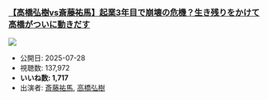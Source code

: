 ### [【高橋弘樹vs斎藤祐馬】起業3年目で崩壊の危機？生き残りをかけて高橋がついに動きだす](https://www.youtube.com/watch?v=L8aOfMiWyvE)
[![](https://img.youtube.com/vi/L8aOfMiWyvE/sddefault.jpg)](https://www.youtube.com/watch?v=L8aOfMiWyvE)
-   公開日: 2025-07-28
-   視聴数: 137,972
-   **いいね数: 1,717**
-   出演者: [斎藤祐馬](/rehacq_fan/people/斎藤祐馬 "wikilink"), [高橋弘樹](/rehacq_fan/people/高橋弘樹 "wikilink")
